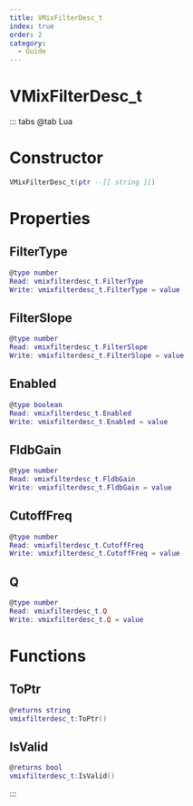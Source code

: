 ```yaml
---
title: VMixFilterDesc_t
index: true
order: 2
category:
  - Guide
---
```


# VMixFilterDesc_t

::: tabs
@tab Lua
# Constructor
```lua
VMixFilterDesc_t(ptr --[[ string ]])
```
# Properties
## FilterType 
```lua
@type number
Read: vmixfilterdesc_t.FilterType
Write: vmixfilterdesc_t.FilterType = value
```
## FilterSlope 
```lua
@type number
Read: vmixfilterdesc_t.FilterSlope
Write: vmixfilterdesc_t.FilterSlope = value
```
## Enabled 
```lua
@type boolean
Read: vmixfilterdesc_t.Enabled
Write: vmixfilterdesc_t.Enabled = value
```
## FldbGain 
```lua
@type number
Read: vmixfilterdesc_t.FldbGain
Write: vmixfilterdesc_t.FldbGain = value
```
## CutoffFreq 
```lua
@type number
Read: vmixfilterdesc_t.CutoffFreq
Write: vmixfilterdesc_t.CutoffFreq = value
```
## Q 
```lua
@type number
Read: vmixfilterdesc_t.Q
Write: vmixfilterdesc_t.Q = value
```
# Functions
## ToPtr
```lua
@returns string
vmixfilterdesc_t:ToPtr()
```
## IsValid
```lua
@returns bool
vmixfilterdesc_t:IsValid()
```

:::